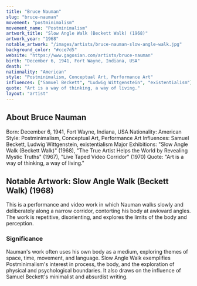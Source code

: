 ```yaml
---
title: "Bruce Nauman"
slug: "bruce-nauman"
movement: "postminimalism"
movement_name: "Postminimalism"
artwork_title: "Slow Angle Walk (Beckett Walk) (1968)"
artwork_year: "1968"
notable_artwork: "/images/artists/bruce-nauman-slow-angle-walk.jpg"
background_color: "#cce7d5"
website: "https://www.gagosian.com/artists/bruce-nauman"
birth: "December 6, 1941, Fort Wayne, Indiana, USA"
death: ""
nationality: "American"
style: "Postminimalism, Conceptual Art, Performance Art"
influences: ["Samuel Beckett", "Ludwig Wittgenstein", "existentialism"]
quote: "Art is a way of thinking, a way of living."
layout: "artist"
---
```


## About Bruce Nauman

Born: December 6, 1941, Fort Wayne, Indiana, USA Nationality: American Style: Postminimalism, Conceptual Art, Performance Art Influences: Samuel Beckett, Ludwig Wittgenstein, existentialism Major Exhibitions: "Slow Angle Walk (Beckett Walk)" (1968), "The True Artist Helps the World by Revealing Mystic Truths" (1967), "Live Taped Video Corridor" (1970) Quote: "Art is a way of thinking, a way of living."

## Notable Artwork: Slow Angle Walk (Beckett Walk) (1968)

This is a performance and video work in which Nauman walks slowly and deliberately along a narrow corridor, contorting his body at awkward angles. The work is repetitive, disorienting, and explores the limits of the body and perception.

### Significance

Nauman's work often uses his own body as a medium, exploring themes of space, time, movement, and language. Slow Angle Walk exemplifies Postminimalism's interest in process, the body, and the exploration of physical and psychological boundaries. It also draws on the influence of Samuel Beckett's minimalist and absurdist writing.
